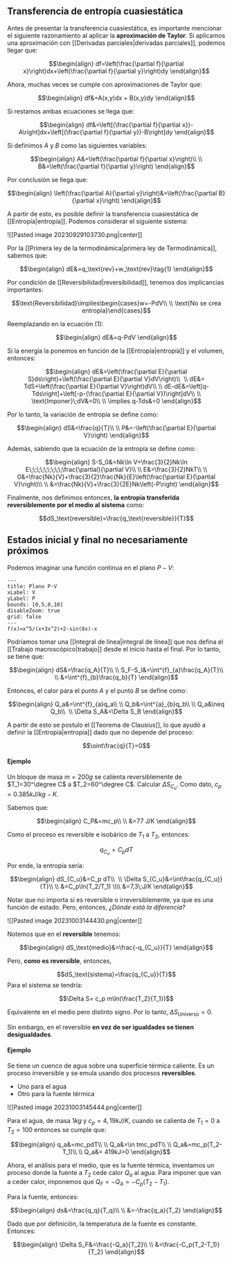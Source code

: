 
## Transferencia de entropía cuasiestática 

Antes de presentar la transferencia cuasiestática, es importante mencionar el siguiente razonamiento al aplicar la **aproximación de Taylor**. Si aplicamos una aproximación con [[Derivadas parciales|derivadas parciales]], podemos llegar que: 

$$\begin{align}
df=\left(\frac{\partial f}{\partial x}\right)dx+\left(\frac{\partial f}{\partial y}\right)dy
\end{align}$$

Ahora, muchas veces se cumple con aproximaciones de Taylor que: 

$$\begin{align}
df&=A(x,y)dx + B(x,y)dy
\end{align}$$

Si restamos ambas ecuaciones se llega que: 

$$\begin{align}
df&=\left[(\frac{\partial f}{\partial x})-A\right]dx+\left[(\frac{\partial f}{\partial y})-B\right]dy
\end{align}$$

Si definimos $A$ y $B$ como las siguientes variables: 

$$\begin{align}
A&=\left(\frac{\partial f}{\partial x}\right)\\  \\
B&=\left(\frac{\partial f}{\partial y}\right)
\end{align}$$


Por conclusión se llega que: 

$$\begin{align}
\left(\frac{\partial A}{\partial y}\right)&=\left(\frac{\partial B}{\partial x}\right)
\end{align}$$

A partir de esto, es posible definir la transferencia cuasiestática de [[Entropía|entropía]]. Podemos considerar el siguiente sistema: 

![[Pasted image 20230929103730.png|center]]

Por la [[Primera ley de la termodinámica|primera ley de Termodinámica]], sabemos que: 

$$\begin{align}
dE&=q_\text{rev}+w_\text{rev}\tag{1}
\end{align}$$

Por condición de [[Reversibilidad|reversibilidad]], tenemos dos implicancias importantes: 

$$\text{Reversibilidad}\implies\begin{cases}w=-PdV\\  \\
\text{No se crea entropía}\end{cases}$$

Reemplazando en la ecuación $(1)$: 

$$\begin{align}
dE&=q-PdV
\end{align}$$

Si la energía la ponemos en función de la [[Entropía|entropía]] y el volumen, entonces: 

$$\begin{align}
dE&=\left(\frac{\partial E}{\partial S}ds\right)+\left(\frac{\partial E}{\partial V}dV\right)\\  \\
dE&= TdS+\left(\frac{\partial E}{\partial V}\right)dV\\  \\
dE-dE&=\left[q-Tds\right]+\left[-p-(\frac{\partial E}{\partial V})\right]dV\\  \\
\text{Imponer}\;dV&=0\\  \\
\implies q-Tds&=0
\end{align}$$

Por lo tanto, la variación de entropía se define como: 

$$\begin{align}
dS&=\frac{q}{T}\\  \\
P&=-\left(\frac{\partial E}{\partial V}\right)
\end{align}$$

Además, sabiendo que la ecuación de la entropía se define como: 

$$\begin{align}
S-S_0&=Nk\ln V+\frac{3}{2}Nk\ln E\;\;\;\;\;\;\;\;\;\frac{\partial}{\partial V}\\ \\
E&=\frac{3}{2}NkT\\  \\
0&=\frac{Nk}{V}+\frac{3}{2}\frac{Nk}{E}\left(\frac{\partial E}{\partial V}\right)\\  \\
&=\frac{Nk}{V}+\frac{3}{2E}Nk\left(-P\right)
\end{align}$$

Finalmente, nos definimos entonces, **la entropía transferida reversiblemente por el medio al sistema** como: 

$$dS_\text{reversible}=\frac{q_\text{reversible}}{T}$$

## Estados inicial y final no necesariamente próximos 

Podemos imaginar una función continua en el plano $P-V$: 


```functionplot
---
title: Plano P-V
xLabel: V
yLabel: P
bounds: [0,5,0,10]
disableZoom: true
grid: false
---
f(x)=x^5/(x+3x^2)+2-sin(8x)-x
```

Podriamos tomar una [[Integral de línea|integral de línea]] que nos defina el [[Trabajo macroscópico|trabajo]] desde el inicio hasta el final. Por lo tanto, se tiene que: 

$$\begin{align}
dS&=\frac{q_A}{T}\\  \\
S_F-S_I&=\int^{f}_{a}\frac{q_A}{T}\\  \\
&=\int^{f}_{b}\frac{q_b}{T}
\end{align}$$

Entonces, el calor para el punto $A$ y el punto $B$ se define como: 

$$\begin{align}
Q_a&=\int^{f}_{a}q_a\\  \\
Q_b&=\int^{a}_{b}q_b\\  \\
Q_a&\neq Q_b\\  \\
\Delta S_A&=\Delta S_B
\end{align}$$


A partir de esto se postulo el [[Teorema de Clausius]], lo que ayudó a definir la [[Entropía|entropía]] dado que no depende del proceso: 

$$\oint\frac{q}{T}=0$$

#### Ejemplo 

Un bloque de masa $m=200g$ se calienta reversiblemente de $T_1=30^\degree C$ a $T_2=60^\degree C$. Calcular $\Delta S_{C_u}$. Como dato, $c_p=0.385kJ/kg-K$. 

Sabemos que: 

$$\begin{align}
C_P&=mc_p\\  \\
&=77 J/K
\end{align}$$

Como el proceso es reversible e isobárico de $T_1$ a $T_2$, entonces: 

$$q_{C_u}=C_pdT$$

Por ende, la entropía sería: 

$$\begin{align}
dS_{C_u}&=C_p dT\\  \\
\Delta S_{C_u}&=\int\frac{q_{C_u}}{T}\\  \\
&=C_p\ln(T_2/T_1) \\\\
&=7,3\;J/K
\end{align}$$

Notar que no importa si es reversible o irreversiblemente, ya que es una función de estado. Pero, entonces, *¿Dónde está la diferencia?* 

![[Pasted image 20231003144430.png|center]]

Notemos que en el **reversible** tenemos: 

$$\begin{align}
dS_\text{medio}&=\frac{-q_{C_u}}{T}
\end{align}$$

Pero, **como es reversible**, entonces, 

$$dS_\text{sistema}=\frac{q_{C_u}}{T}$$ 
Para el sistema se tendría: 

$$\Delta S= c_p m\ln(\frac{T_2}{T_1})$$

Equivalente en el medio pero distinto signo. Por lo tanto, $\Delta S_\text{Universo}=0$. 

Sin embargo, en el reversible **en vez de ser igualdades se tienen desigualdades**. 

#### Ejemplo 

Se tiene un cuenco de agua sobre una superficie térmica caliente. Es un proceso irreversible y se emula usando dos procesos **reversibles**. 

- Uno para el agua 
- Otro para la fuente térmica 

![[Pasted image 20231003145444.png|center]]

Para el agua, de masa $1kg$ y $c_p=4,19 kJ/K$, cuando se calienta de $T_1=0$ a $T_2=100$ entonces se cumple que: 

$$\begin{align}
q_a&=mc_pdT\\  \\
Q_a&=\in tmc_pdT\\  \\
Q_a&=mc_p(T_2-T_1)\\  \\
Q_a&= 419kJ>0
\end{align}$$

Ahora, el análisis para el medio, que es la fuente térmica, inventamos un proceso donde la fuente a $T_2$ cede calor $Q_a$ al agua. Para imponer que van a ceder calor, imponemos que $Q_F=-Q_A=-C_p(T_2-T_1)$. 

Para la fuente, entonces: 

$$\begin{align}
ds&=\frac{q_q}{T_q}\\  \\
&=-\frac{q_a}{T_2}
\end{align}$$

Dado que por definición, la temperatura de la fuente es constante. Entonces: 

$$\begin{align}
\Delta S_F&=\frac{-Q_a}{T_2}\\  \\
&=\frac{-C_p(T_2-T_1)}{T_2}
\end{align}$$

